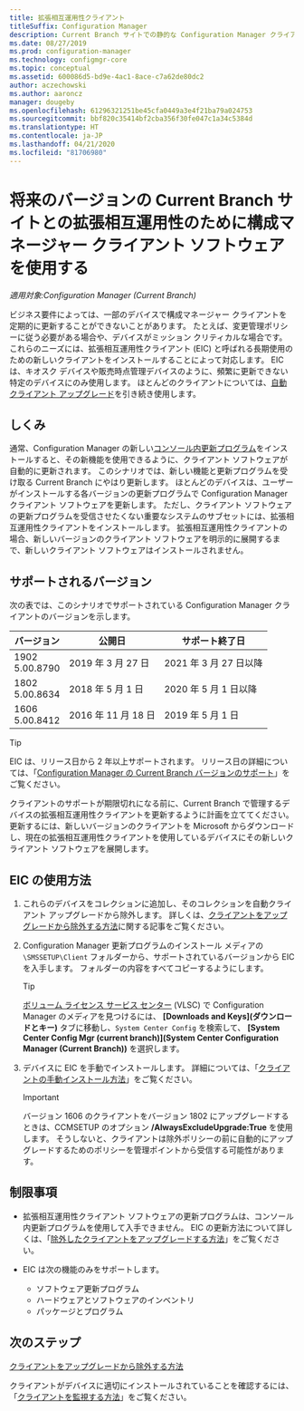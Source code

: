 ```yaml
---
title: 拡張相互運用性クライアント
titleSuffix: Configuration Manager
description: Current Branch サイトでの静的な Configuration Manager クライアントの長期的サポートに対する拡張相互運用性クライアントの使用について説明します。
ms.date: 08/27/2019
ms.prod: configuration-manager
ms.technology: configmgr-core
ms.topic: conceptual
ms.assetid: 600086d5-bd9e-4ac1-8ace-c7a62de80dc2
author: aczechowski
ms.author: aaroncz
manager: dougeby
ms.openlocfilehash: 61296321251be45cfa0449a3e4f21ba79a024753
ms.sourcegitcommit: bbf820c35414bf2cba356f30fe047c1a34c5384d
ms.translationtype: HT
ms.contentlocale: ja-JP
ms.lasthandoff: 04/21/2020
ms.locfileid: "81706980"
---
```

# <a name="use-the-configuration-manager-client-software-for-extended-interoperability-with-future-versions-of-a-current-branch-site"></a>将来のバージョンの Current Branch サイトとの拡張相互運用性のために構成マネージャー クライアント ソフトウェアを使用する

*適用対象:Configuration Manager (Current Branch)*  

ビジネス要件によっては、一部のデバイスで構成マネージャー クライアントを定期的に更新することができないことがあります。 たとえば、変更管理ポリシーに従う必要がある場合や、デバイスがミッション クリティカルな場合です。 これらのニーズには、拡張相互運用性クライアント (EIC) と呼ばれる長期使用のための新しいクライアントをインストールすることによって対応します。 EIC は、キオスク デバイスや販売時点管理デバイスのように、頻繁に更新できない特定のデバイスにのみ使用します。 ほとんどのクライアントについては、[自動クライアント アップグレード](../clients/manage/upgrade/upgrade-clients-for-windows-computers.md#bkmk_autoupdate)を引き続き使用します。

## <a name="how-it-works"></a>しくみ

通常、Configuration Manager の新しい[コンソール内更新プログラム](../servers/manage/install-in-console-updates.md)をインストールすると、その新機能を使用できるように、クライアント ソフトウェアが自動的に更新されます。 このシナリオでは、新しい機能と更新プログラムを受け取る Current Branch にやはり更新します。 ほとんどのデバイスは、ユーザーがインストールする各バージョンの更新プログラムで Configuration Manager クライアント ソフトウェアを更新します。 ただし、クライアント ソフトウェアの更新プログラムを受信させたくない重要なシステムのサブセットには、拡張相互運用性クライアントをインストールします。 拡張相互運用性クライアントの場合、新しいバージョンのクライアント ソフトウェアを明示的に展開するまで、新しいクライアント ソフトウェアはインストールされません。

## <a name="supported-versions"></a>サポートされるバージョン

次の表では、このシナリオでサポートされている Configuration Manager クライアントのバージョンを示します。

| バージョン | 公開日 | サポート終了日 |
|---------|---------|---------|
| 1902<br/>5.00.8790 | 2019 年 3 月 27 日 | 2021 年 3 月 27 日以降 |
| 1802<br/>5.00.8634 | 2018 年 5 月 1 日 | 2020 年 5 月 1 日以降 |
| 1606<br/>5.00.8412 | 2016 年 11 月 18 日 | 2019 年 5 月 1 日 |

> [!TIP]  
> EIC は、リリース日から 2 年以上サポートされます。 リリース日の詳細については、「[Configuration Manager の Current Branch バージョンのサポート](../servers/manage/current-branch-versions-supported.md)」をご覧ください。  

クライアントのサポートが期限切れになる前に、Current Branch で管理するデバイスの拡張相互運用性クライアントを更新するように計画を立ててください。 更新するには、新しいバージョンのクライアントを Microsoft からダウンロードし、現在の拡張相互運用性クライアントを使用しているデバイスにその新しいクライアント ソフトウェアを展開します。

## <a name="how-to-use-the-eic"></a>EIC の使用方法

1. これらのデバイスをコレクションに追加し、そのコレクションを自動クライアント アップグレードから除外します。 詳しくは、[クライアントをアップグレードから除外する方法](../clients/manage/upgrade/exclude-clients-windows.md)に関する記事をご覧ください。  

1. Configuration Manager 更新プログラムのインストール メディアの `\SMSSETUP\Client` フォルダーから、サポートされているバージョンから EIC を入手します。 フォルダーの内容をすべてコピーするようにします。  

    > [!TIP]  
    > [ボリューム ライセンス サービス センター](https://www.microsoft.com/Licensing/servicecenter/Downloads/DownloadsAndKeys.aspx) (VLSC) で Configuration Manager のメディアを見つけるには、 **[Downloads and Keys]\(ダウンロードとキー\)** タブに移動し、`System Center Config` を検索して、 **[System Center Config Mgr (current branch)]\(System Center Configuration Manager (Current Branch)\)** を選択します。

1. デバイスに EIC を手動でインストールします。 詳細については、「[クライアントの手動インストール方法](../clients/deploy/deploy-clients-to-windows-computers.md#BKMK_Manual)」をご覧ください。  

    > [!Important]  
    > バージョン 1606 のクライアントをバージョン 1802 にアップグレードするときは、CCMSETUP のオプション **/AlwaysExcludeUpgrade:True** を使用します。 そうしないと、クライアントは除外ポリシーの前に自動的にアップグレードするためのポリシーを管理ポイントから受信する可能性があります。  

## <a name="limitations"></a>制限事項

- 拡張相互運用性クライアント ソフトウェアの更新プログラムは、コンソール内更新プログラムを使用して入手できません。 EIC の更新方法について詳しくは、「[除外したクライアントをアップグレードする方法](../clients/manage/upgrade/exclude-clients-windows.md#bkmk_override)」をご覧ください。  

- EIC は次の機能のみをサポートします。  

  - ソフトウェア更新プログラム  
  - ハードウェアとソフトウェアのインベントリ
  - パッケージとプログラム

## <a name="next-steps"></a>次のステップ

[クライアントをアップグレードから除外する方法](../clients/manage/upgrade/exclude-clients-windows.md)

クライアントがデバイスに適切にインストールされていることを確認するには、「[クライアントを監視する方法](../clients/manage/monitor-clients.md)」をご覧ください。
